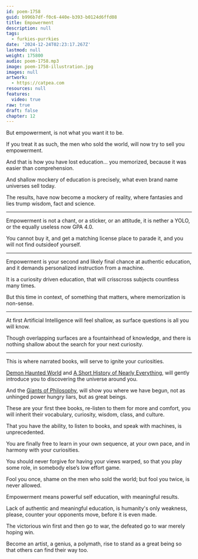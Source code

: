 ```yaml
---
id: poem-1758
guid: b996b7df-f0c6-440e-b393-b0124d6ffd08
title: Empowerment
description: null
tags:
  - furkies-purrkies
date: '2024-12-24T02:23:17.267Z'
lastmod: null
weight: 175800
audio: poem-1758.mp3
image: poem-1758-illustration.jpg
images: null
artwork:
  - https://catpea.com
resources: null
features:
  video: true
raw: true
draft: false
chapter: 12
---
```


But empowerment,
is not what you want it to be.

If you treat it as such, the men who sold the world,
will now try to sell you empowerment.

And that is how you have lost education...
you memorized, because it was easier than comprehension.

And shallow mockery of education is precisely,
what even brand name universes sell today.

The results, have now become a mockery of reality,
where fantasies and lies trump wisdom, fact and science.

---

Empowerment is not a chant, or a sticker, or an attitude,
it is nether a YOLO, or the equally useless now GPA 4.0.

You cannot buy it, and get a matching license place to parade it,
and you will not find outsideof yourself.

---

Empowerment is your second and likely final chance at authentic education,
and it demands personalized instruction from a machine.

It is a curiosity driven education,
that will crisscross subjects countless many times.

But this time in context, of something that matters,
where memorization is non-sense.

---

At first Artificial Intelligence will feel shallow,
as surface questions is all you will know.

Though overlapping surfaces are a fountainhead of knowledge,
and there is nothing shallow about the search for your next curiosity.

---

This is where narrated books,
will serve to ignite your curiosities.

[Demon Haunted World][1] and [A Short History of Nearly Everything][2],
will gently introduce you to discovering the universe around you.

And the [Giants of Philosophy][3], will show you where we have begun,
not as unhinged power hungry liars, but as great beings.

These are your first thee books, re-listen to them for more and comfort,
you will inherit their vocabulary, curiosity, wisdom, class, and culture.

That you have the ability, to listen to books,
and speak with machines, is unprecedented.

You are finally free to learn in your own sequence,
at your own pace, and in harmony with your curiosities.

You should never forgive for having your views warped,
so that you play some role, in somebody else’s low effort game.

Fool you once, shame on the men who sold the world;
but fool you twice, is never allowed.

Empowerment means powerful self education,
with meaningful results.

Lack of authentic and meaningful education, is humanity's only weakness,
please, counter your opponents move, before it is even made.

The victorious win first and then go to war,
the defeated go to war merely hoping win.

Become an artist, a genius, a polymath,
rise to stand as a great being so that others can find their way too.

[1]: https://www.youtube.com/results?search_query=Demon+Haunted+World
[2]: https://www.youtube.com/results?search_query=A+Short+History+of+Nearly+Everything
[3]: https://archive.org/search?query=+The+Giants+of+Philosophy+by+Charlton+Heston
